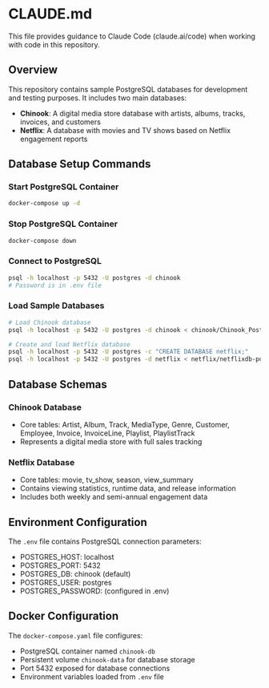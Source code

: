 # CLAUDE.md

This file provides guidance to Claude Code (claude.ai/code) when working with code in this repository.

## Overview

This repository contains sample PostgreSQL databases for development and testing purposes. It includes two main databases:
- **Chinook**: A digital media store database with artists, albums, tracks, invoices, and customers
- **Netflix**: A database with movies and TV shows based on Netflix engagement reports

## Database Setup Commands

### Start PostgreSQL Container
```bash
docker-compose up -d
```

### Stop PostgreSQL Container
```bash
docker-compose down
```

### Connect to PostgreSQL
```bash
psql -h localhost -p 5432 -U postgres -d chinook
# Password is in .env file
```

### Load Sample Databases
```bash
# Load Chinook database
psql -h localhost -p 5432 -U postgres -d chinook < chinook/Chinook_PostgreSql.sql

# Create and load Netflix database
psql -h localhost -p 5432 -U postgres -c "CREATE DATABASE netflix;"
psql -h localhost -p 5432 -U postgres -d netflix < netflix/netflixdb-postgres.sql
```

## Database Schemas

### Chinook Database
- Core tables: Artist, Album, Track, MediaType, Genre, Customer, Employee, Invoice, InvoiceLine, Playlist, PlaylistTrack
- Represents a digital media store with full sales tracking

### Netflix Database
- Core tables: movie, tv_show, season, view_summary
- Contains viewing statistics, runtime data, and release information
- Includes both weekly and semi-annual engagement data

## Environment Configuration

The `.env` file contains PostgreSQL connection parameters:
- POSTGRES_HOST: localhost
- POSTGRES_PORT: 5432
- POSTGRES_DB: chinook (default)
- POSTGRES_USER: postgres
- POSTGRES_PASSWORD: (configured in .env)

## Docker Configuration

The `docker-compose.yaml` file configures:
- PostgreSQL container named `chinook-db`
- Persistent volume `chinook-data` for database storage
- Port 5432 exposed for database connections
- Environment variables loaded from `.env` file